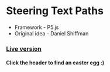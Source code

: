 # Steering Text Paths
* Framework - P5.js
* Original idea - Daniel Shiffman
### [Live version](https://mkrupauskas.github.io/SteeringTextPaths/)
#### Click the header to find an easter egg :)
